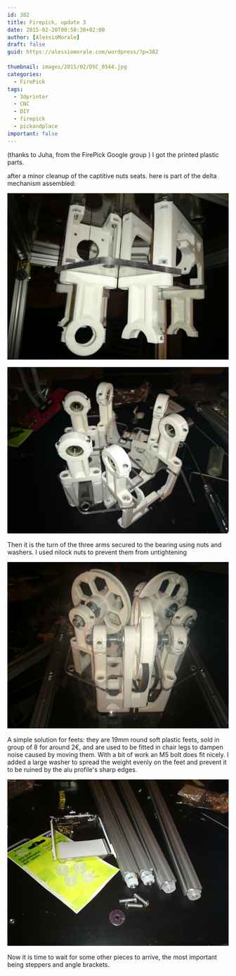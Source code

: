 ```yaml
---
id: 382
title: Firepick, update 3
date: 2015-02-20T00:58:38+02:00
author: [AlessioMorale]
draft: false
guid: https://alessiomorale.com/wordpress/?p=382

thumbnail: images/2015/02/DSC_0544.jpg
categories:
  - FirePick
tags:
  - 3dprinter
  - CNC
  - DIY
  - firepick
  - pickandplace
important: false
---
```


(thanks to Juha, from the FirePick Google group ) I got the printed plastic parts.

after a minor cleanup of the captitive nuts seats. here is part of the delta mechanism assembled:

![](images/2015/02/DSC_0539.jpg)

![](images/2015/02/DSC_0542.jpg)

Then it is the turn of the three arms secured to the bearing using nuts and washers. I used nilock nuts to prevent them from untightening

![](images/2015/02/DSC_0544.jpg)

A simple solution for feets: they are 19mm round soft plastic feets, sold in group of 8 for around 2€, and are used to be fitted in chair legs to dampen noise caused by moving them. With a bit of work an M5 bolt does fit nicely. I added a large washer to spread the weight evenly on the feet and prevent it to be ruined by the alu profile's sharp edges.

![](images/2015/02/DSC_0537-1.jpg)

Now it is time to wait for some other pieces to arrive, the most important being steppers and angle brackets.
